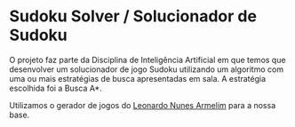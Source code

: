 # Sudoku Solver / Solucionador de Sudoku

O projeto faz parte da Disciplina de Inteligência Artificial em que temos que desenvolver um solucionador de jogo Sudoku utilizando um algoritmo com uma ou mais estratégias de busca apresentadas em sala. 
A estratégia escolhida foi a Busca A*.

Utilizamos o gerador de jogos do [Leonardo Nunes Armelim](https://github.com/Leonardo-Nunes-Armelim/Bytes_Universe/tree/main/Python/004_Sudoku) para a nossa base.
